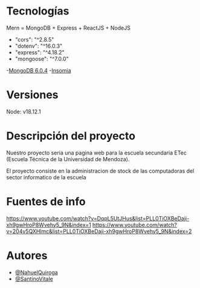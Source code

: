
# Tecnologías

Mern = MongoDB + Express + ReactJS + NodeJS

- "cors": "^2.8.5"
- "dotenv": "^16.0.3"
- "express": "^4.18.2"
- "mongoose": "^7.0.0"

-[MongoDB 6.0.4](https://www.mongodb.com/try/download/community)
-[Insomia](https://insomnia.rest/download) 

# Versiones

Node: v18.12.1

# Descripción del proyecto

Nuestro proyecto seria una pagina web para la escuela secundaria ETec (Escuela Técnica de la Universidad de Mendoza).

El proyecto consiste en la administracion de stock de las computadoras del sector informatico de la escuela

# Fuentes  de info

https://www.youtube.com/watch?v=DqpL5UtJHus&list=PLL0TiOXBeDaji-xh9gwHroP8Wvehy5_9N&index=1
https://www.youtube.com/watch?v=204v5QXHlmc&list=PLL0TiOXBeDaji-xh9gwHroP8Wvehy5_9N&index=2

# Autores

- [@NahuelQuiroga](https://github.com/Tthenix)
- [@SantinoVitale](https://github.com/SantinoVitale)

